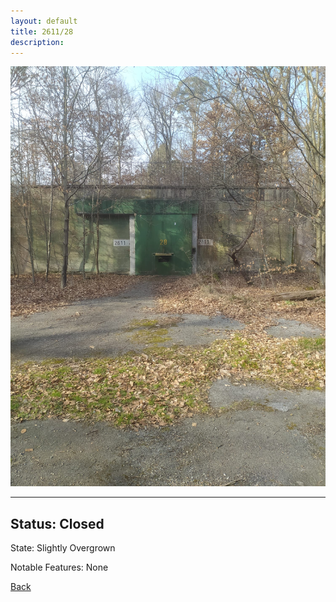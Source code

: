 ```yaml
---
layout: default
title: 2611/28
description: 
---
```

![image](https://raw.githubusercontent.com/Feuerstern3001/feuerstern3001.github.io/main/forest/bunker/2611-28.jpeg)

* * *

## Status: Closed

State: Slightly Overgrown

Notable Features: None

[Back](/./forest/bunker.html)
